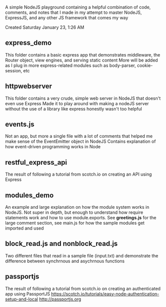 A simple NodeJS playground containing a helpful combination of code, comments, and notes that I made
in my attempt to master NodeJS, ExpressJS, and any other JS framework that comes my way


Created Saturday January 23, 1:26 AM


<h2> express_demo </h2>

This folder contains a basic express app that demonstrates middleware, the Router object, view engines, and serving static content
More will be added as I plug in more express-related modules such as body-parser, cookie-session, etc


<h2> httpwebserver </h2>

This folder contains a very crude, simple web server in NodeJS that doesn't even use Express
Made it to play around with making a nodeJS server without the use of a library like express
honestly wasn't too helpful


<h2> events.js </h2>

Not an app, but more a single file with a lot of comments that helped me make sense of the EventEmitter object in NodeJS
Contains explanation of how event-driven programming works in Node


<h2> restful_express_api </h2>

The result of following a tutorial from scotch.io on creating an API using Express


<h2> modules_demo </h2>

An example and large explanation on how the module system works in NodeJS. Not super in depth, but enough to understand how require statements work
and how to use module.exports. See <b>greetings.js</b> for the large comment section, see main.js for how the sample modules get imported and used

<h2> block_read.js and nonblock_read.js </h2>

Two different files that read in a sample file (input.txt) and demonstrate the difference between synchrnous and asychrnous functions



<h2> passportjs </h2>

The result of following a tutorial from scotch.io on creating an authenticated app using PassportJS
<a>https://scotch.io/tutorials/easy-node-authentication-setup-and-local</a>
<a>http://passportjs.org</a>

